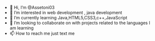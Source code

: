 - 👋 Hi, I’m @Assetoni03
- 👀 I’m interested in web development , java development
- 🌱 I’m currently learning Java,HTML5,CSS3,c++,JavaScript
- 💞️ I’m looking to collaborate on with projects related to the languages I am learning
- 📫 How to reach me just text me
